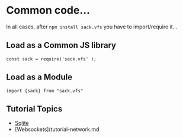 
# Common code...

In all cases, after `npm install sack.vfs` you have to import/require it...


## Load as a Common JS library

```
const sack = require('sack.vfs' );
```

## Load as a Module

```
import {sack} from "sack.vfs"
```


## Tutorial Topics

 - [Sqlite](tutorial-sqlite.md)
 - [Websockets](tutorial-network.md 
 
